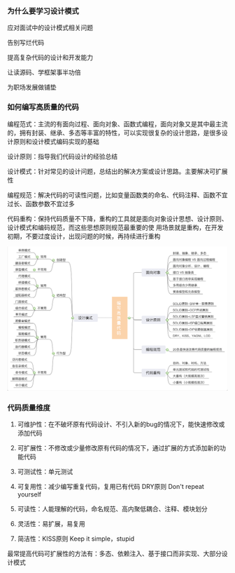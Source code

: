 ### 为什么要学习设计模式

应对面试中的设计模式相关问题

告别写烂代码

提高复杂代码的设计和开发能力

让读源码、学框架事半功倍

为职场发展做铺垫

### 如何编写高质量的代码

编程范式：主流的有面向过程、面向对象、函数式编程，面向对象又是其中最主流的，拥有封装、继承、多态等丰富的特性，可以实现很复杂的设计思路，是很多设计原则和设计模式编码实现的基础

设计原则：指导我们代码设计的经验总结

设计模式：针对常见的设计问题，总结出的解决方案或设计思路。主要解决可扩展性

编程规范：解决代码的可读性问题，比如变量函数类的命名、代码注释、函数不宜过长、函数参数不宜过多

代码重构：保持代码质量不下降，重构的工具就是面向对象设计思想、设计原则、设计模式和编码规范，而这些思想原则规范最重要的使				   用场景就是重构，在开发初期，不要过度设计，出现问题的时候，再持续进行重构

<img src="../image/image-20201217171223282.png" alt="image-20201217171223282" style="zoom:50%;" />

### 代码质量维度

1. 可维护性：在不破坏原有代码设计、不引入新的bug的情况下，能快速修改或添加代码

2. 可扩展性：不修改或少量修改原有代码的情况下，通过扩展的方式添加新的功能代码

3. 可测试性：单元测试

4. 可复用性：减少编写重复代码，复用已有代码   DRY原则  Don't repeat yourself

5. 可读性：人能理解的代码，命名规范、高内聚低耦合、注释、模块划分

6. 灵活性：易扩展，易复用

7. 简洁性：KISS原则  Keep it simple，stupid

最常提高代码可扩展性的方法有：多态、依赖注入、基于接口而非实现、大部分设计模式